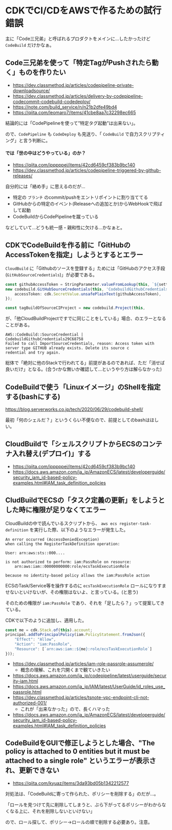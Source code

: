 # CDKでCI/CDをAWSで作るための試行錯誤

主に「Code三兄弟」と呼ばれるプロダクトをメインに…したかったけど `CodeBuild` だけかなぁ。


## Code三兄弟を使って「特定TagがPushされたら動く」ものを作りたい

- https://dev.classmethod.jp/articles/codepipeline-private-downloadsource/
- https://dev.classmethod.jp/articles/delivery-by-codepipeline-codecommit-codebuild-codedeploy/
- https://note.com/build_service/n/n21b2dfe49bd4
- https://qiita.com/leomaro7/items/41cbe8aa7c32298ec665

結論的には「CodePipelineを使って”特定タグ起動”は出来ない」。

ので、`CodePipeline` も `CodeDeploy` も見送り、「 `CodeBuild` で自力スクリプティング」と言う判断に。


#### では「世の中はどうやっている」のか？

- https://qiita.com/ipppppei/items/42cd6459cf383b9bc140
- https://dev.classmethod.jp/articles/codepipeline-triggered-by-github-releases/


自分的には「絡め手」に思えるのだが…

- 特定の `ブランチ` のcommit/pushをエントリポイントに割り当ててる
- GitHubからの特定のイベント(Releaseへの追加とか)からWebHookで飛ばして起動
- CodeBuildからCodePipelineを蹴っている

などしていて…どうも統一感・親和性に欠ける…かなぁと。

## CDKでCodeBuildを作る前に「GitHubのAccessTokenを指定」しようとするとエラー


`CloudBuild` に「Githubのソースを登録する」ためには「GitHubのアクセス手段(`GitHubSourceCredentials`)」が必要である。
　
```typescript
const githubAccessToken = StringParameter.valueFromLookup(this, `${settings.systemName()}-github-access-token`);
new codebuild.GitHubSourceCredentials(this, 'CodebuildGithubCredentials', {
    accessToken: cdk.SecretValue.unsafePlainText(githubAccessToken),
});

const tagBuildOfSourceCIProject = new codebuild.Project(this, 
```

が、「他CloudBuildProjectですでに同じことをしている」場合、のエラーとなることがある。

```
AWS::CodeBuild::SourceCredential | 
CodebuildGithubCredentials29C68758
Failed to call ImportSourceCredentials, reason: Access token with server type GITHUB already exists. Delete its source c 
redential and try again.
```

総体で「絶対に他のStackで行われてる」前提があるのであれば、ただ「消せば良いだけ」となる。(合うrかな無いか確認して…というやり方は解らなかった)

## CodeBuildで使う「Linuxイメージ」のShellを指定する(bashにする)

https://blog.serverworks.co.jp/tech/2020/06/29/codebuild-shell/

最初「何のシェルだ？」というくらい不便なので、前提としてのbashはほしい。

## CloudBuildで「シェルスクリプトからECSのコンテナ入れ替え(デプロイ)」する

- https://qiita.com/ipppppei/items/42cd6459cf383b9bc140
- https://docs.aws.amazon.com/ja_jp/AmazonECS/latest/developerguide/security_iam_id-based-policy-examples.html#IAM_task_definition_policies


## CludBuildでECSの「タスク定義の更新」をしようとした時に権限が足りなくてエラー

CloudBuildの中で読んでいるスクリプトから、 `aws ecs register-task-definition` を実行した際、以下のようなエラーが発生した。

```
An error occurred (AccessDeniedException)
when calling the RegisterTaskDefinition operation:

User: arn:aws:sts::000....

is not authorized to perform: iam:PassRole on resource:
    arn:aws:iam::00000000000:role/ecsTaskExecutionRole

because no identity-based policy allows the iam:PassRole action
```

ECSのTask/Service等を操作するのに `ecsTaskExecutionRole` ロールになりすませないといけないが、その権限はないよ、と言っている。(と思う)

そのための権限が `iam:PassRole` であり、それを「足したら？」って提案してきている。

CDKで以下のように追加し、適用した。

```typescript
const me = cdk.Stack.of(this).account;
principal.addToPrincipalPolicy(iam.PolicyStatement.fromJson({
    "Effect": "Allow",
    "Action": "iam:PassRole",
    "Resource": [`arn:aws:iam::${me}:role/ecsTaskExecutionRole`]
}));

```

- https://dev.classmethod.jp/articles/iam-role-passrole-assumerole/
    - 概念の理解、これを穴開くまで観ていきたい
- https://docs.aws.amazon.com/ja_jp/codepipeline/latest/userguide/security-iam.html
- https://docs.aws.amazon.com/ja_jp/IAM/latest/UserGuide/id_roles_use_passrole.html
- https://dev.classmethod.jp/articles/tsnote-vpc-endpoint-cli-not-authorized-001/
    - これが「出来なかった」ので、長くハマった
- https://docs.aws.amazon.com/ja_jp/AmazonECS/latest/developerguide/security_iam_id-based-policy-examples.html#IAM_task_definition_policies


## CodeBuildをGUIで修正しようとした場合、"The policy is attached to 0 entities but it must be attached to a single role" というエラーが表示され、更新できない

- https://qiita.com/kyuaz/items/3da93bd05b1342212577

対処法は、「CodeBuildに寄って作られた、ポリシーを削除する」のだが…。

「ロールを見つけて先に削除してしまうと、ぶら下がってるポリシーがわからなくなる上に、それを削除しないといけない」

ので、ロール探して、ポリシー→ロールの順で削除する必要あり。注意。

